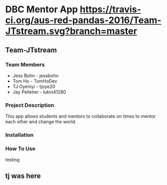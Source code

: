 # DBC Mentor App                                    https://travis-ci.org/aus-red-pandas-2016/Team-JTstream.svg?branch=master                                                                                          

## Team-JTstream

### Team Members

- Jess Bohn - jessbohn
- Tom Ho - TomHoDev
- TJ Oyeniyi - tjoye20
- Jay Pelletier - lukin41280

### Project Description

This app allows students and mentors to collaborate on times to mentor each other and change the world.  

### Installation 

### How To Use
testing 



## tj was here
